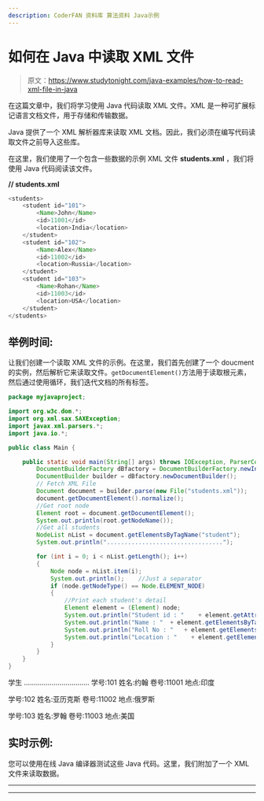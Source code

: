```yaml
---
description: CoderFAN 资料库 算法资料 Java示例
---
```


# 如何在 Java 中读取 XML 文件

> 原文：<https://www.studytonight.com/java-examples/how-to-read-xml-file-in-java>

在这篇文章中，我们将学习使用 Java 代码读取 XML 文件。XML 是一种可扩展标记语言文档文件，用于存储和传输数据。

Java 提供了一个 XML 解析器库来读取 XML 文档。因此，我们必须在编写代码读取文件之前导入这些库。

在这里，我们使用了一个包含一些数据的示例 XML 文件 **students.xml** ，我们将使用 Java 代码阅读该文件。

**// students.xml**

```java
<students>
    <student id="101">
        <Name>John</Name>
        <id>11001</id>
        <location>India</location>
    </student>
    <student id="102">
        <Name>Alex</Name>
        <id>11002</id>
        <location>Russia</location>
    </student>
    <student id="103">
        <Name>Rohan</Name>
        <id>11003</id>
        <location>USA</location>
    </student>
</students>
```

## 举例时间:

让我们创建一个读取 XML 文件的示例。在这里，我们首先创建了一个 doucment 的实例，然后解析它来读取文件。`getDocumentElement()`方法用于读取根元素，然后通过使用循环，我们迭代文档的所有标签。

```java
package myjavaproject;

import org.w3c.dom.*;
import org.xml.sax.SAXException;
import javax.xml.parsers.*;
import java.io.*;

public class Main {

	public static void main(String[] args) throws IOException, ParserConfigurationException, SAXException{  
		DocumentBuilderFactory dBfactory = DocumentBuilderFactory.newInstance();
		DocumentBuilder builder = dBfactory.newDocumentBuilder();
		// Fetch XML File
		Document document = builder.parse(new File("students.xml"));
		document.getDocumentElement().normalize();
		//Get root node
		Element root = document.getDocumentElement();
		System.out.println(root.getNodeName());
		//Get all students
		NodeList nList = document.getElementsByTagName("student");
		System.out.println(".................................");

		for (int i = 0; i < nList.getLength(); i++)
		{
			Node node = nList.item(i);
			System.out.println();    //Just a separator
			if (node.getNodeType() == Node.ELEMENT_NODE)
			{
				//Print each student's detail
				Element element = (Element) node;
				System.out.println("Student id : "    + element.getAttribute("id"));
				System.out.println("Name : "  + element.getElementsByTagName("Name").item(0).getTextContent());
				System.out.println("Roll No : "   + element.getElementsByTagName("id").item(0).getTextContent());
				System.out.println("Location : "    + element.getElementsByTagName("location").item(0).getTextContent());
			}
		}
	}
}
```

学生
.................................
学号:101
姓名:约翰
卷号:11001
地点:印度

学号:102
姓名:亚历克斯
卷号:11002
地点:俄罗斯

学号:103
姓名:罗翰
卷号:11003
地点:美国

## 实时示例:

您可以使用在线 Java 编译器测试这些 Java 代码。这里，我们附加了一个 XML 文件来读取数据。

* * *

* * *